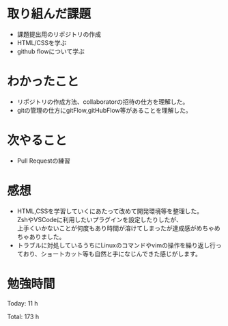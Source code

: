 # 取り組んだ課題
- 課題提出用のリポジトリの作成
- HTML/CSSを学ぶ
- github flowについて学ぶ

# わかったこと
- リポジトリの作成方法、collaboratorの招待の仕方を理解した。
- gitの管理の仕方にgitFlow,gitHubFlow等があることを理解した。
  
# 次やること
- Pull Requestの練習

# 感想
- HTML,CSSを学習していくにあたって改めて開発環境等を整理した。  
ZshやVSCodeに利用したいプラグインを設定したりしたが、  
上手くいかないことが何度もあり時間が溶けてしまったが達成感がめちゃめちゃありました。
- トラブルに対処しているうちにLinuxのコマンドやvimの操作を繰り返し行っており、ショートカット等も自然と手になじんできた感じがします。

# 勉強時間
Today: 11 h

Total: 173 h
